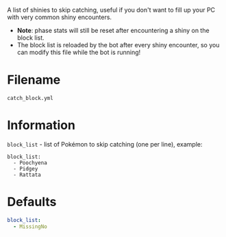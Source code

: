 A list of shinies to skip catching, useful if you don't want to fill up your PC with very common shiny encounters.

- **Note**: phase stats will still be reset after encountering a shiny on the block list.
- The block list is reloaded by the bot after every shiny encounter, so you can modify this file while the bot is running!

# Filename
`catch_block.yml`

# Information
`block_list` - list of Pokémon to skip catching (one per line), example:
```
block_list:
  - Poochyena
  - Pidgey
  - Rattata
```
# Defaults
```yml
block_list:
  - MissingNo
```